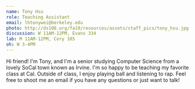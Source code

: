 ```yaml
---
name: Tony Hsu
role: Teaching Assistant
email: lhtonywei@berkeley.edu
photo: http://ds100.org/fa19/resources/assets/staff_pics/tony_hsu.jpg
discussion: W 11AM-12PM, Evans 334
lab: M 11AM-12PM, Cory 105
oh: W 3-4PM
---
```


Hi friend! I'm Tony, and I'm a senior studying Computer Science from a lovely SoCal town known as Irvine. I'm so happy to be teaching my favorite class at Cal. Outside of class, I enjoy playing ball and listening to rap. Feel free to shoot me an email if you have any questions or just want to talk!